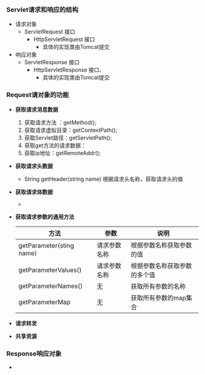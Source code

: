 

### Servlet请求和响应的结构

- 请求对象
  - ServletRequest 接口
    - HttpServletRequest  接口
      - 具体的实现类由Tomcat提交
- 响应对象
  - ServletResponse 接口
    - HttpServletResponse 接口、
      - 具体的实现类由Tomcat提交



### Request请对象的功能

- **获取请求消息数据**
  
  1. 获取请求方法 ：getMethod();
  2. 获取请求虚拟目录：getContextPath();
  3. 获取Servlet路径：getServletPath();
  4. 获取get方法的请求数据：
  5. 获取ip地址：getRemoteAddr();
  
- **获取请求头数据**
  
  - String getHeader(string name) 根据请求头名称，获取请求头的值
- **获取请求体数据**
  
  - 
  
- **获取请求参数的通用方法**

  | 方法                     | 参数         | 说明                         |
  | ------------------------ | ------------ | ---------------------------- |
  | getParameter(sting name) | 请求参数名称 | 根据参数名称获取参数的值     |
  | getParameterValues()     | 请求参数名称 | 根据参数名称获取参数的多个值 |
  | getParameterNames()      | 无           | 获取所有参数的名称           |
  | getParameterMap          | 无           | 获取所有参数的map集合        |


- **请求转发**
- **共享资源**





### Response响应对象



- 